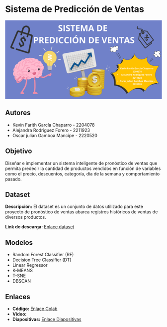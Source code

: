 
# Sistema de Predicción de Ventas
![Imagen del Sistema de Prediccion de Ventas](imagenVentas.png)
## Autores
- Kevin Farith García Chaparro - 2204078
- Alejandra Rodríguez Forero - 2211923
- Oscar julian Gamboa Mancipe - 2220520

## Objetivo
Diseñar e implementar un sistema inteligente de pronóstico de ventas que permita predecir la cantidad de productos vendidos en función de variables como el precio, descuentos, categoría, día de la semana y comportamiento pasado.

## Dataset
**Descripción:** El dataset es un conjunto de datos utilizado para este proyecto de pronóstico de ventas abarca registros históricos de ventas de diversos productos.

**Link de descarga:** [Enlace dataset](https://www.kaggle.com/datasets/gauravduttakiit/e-commerce-forecasting-for-sales/data) 

## Modelos
- Random Forest Classifier (RF)
- Decision Tree Classifier (DT)
- Linear Regressor
- K-MEANS
- T-SNE
- DBSCAN

## Enlaces
- **Código:** [Enlace Colab](https://colab.research.google.com/drive/1_dTk-Bbz5C-Q7qltoTywIIjg85bF3oaF?usp=sharing)
- **Video:**
- **Diapositivas:** [Enlace Diapositivas](https://docs.google.com/presentation/d/1Hgk8WAZM0DLHH4OEKLxd7pJr2oKmBILa9jLr-ZeD6hs/edit?usp=sharing)







